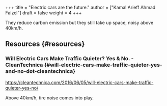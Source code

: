+++
title = "Electric cars are the future."
author = ["Kamal Arieff Ahmad Faizel"]
draft = false
weight = 4
+++

They reduce carbon emission but they still take up space, noisy above 40km/h.


## Resources {#resources}


### Will Electric Cars Make Traffic Quieter? Yes & No. - CleanTechnica {#will-electric-cars-make-traffic-quieter-yes-and-no-dot-cleantechnica}

<https://cleantechnica.com/2016/06/05/will-electric-cars-make-traffic-quieter-yes-no/>

Above 40km/h, tire noise comes into play.
